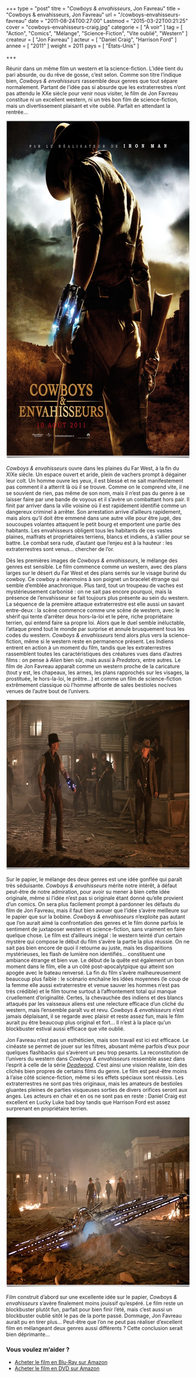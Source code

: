 +++
type = "post"
titre = "<em>Cowboys & envahisseurs</em>, Jon Favreau"
title = "Cowboys & envahisseurs, Jon Favreau"
url = "/cowboys-envahisseurs-favreau"
date = "2011-08-24T00:27:00"
Lastmod = "2015-03-22T00:21:25"
cover = "cowboys-envahisseurs-craig.jpg"
categorie = [ "À voir" ]
tag = [ "Action", "Comics", "Mélange", "Science-Fiction", "Vite oublié", "Western" ]
createur = [ "Jon Favreau" ]
acteur = [ "Daniel Craig", "Harrison Ford" ]
annee = [ "2011" ]
weight = 2011
pays = [ "États-Unis" ]

+++

<p>Réunir dans un même film un western et la science-fiction. L&rsquo;idée tient du pari absurde, ou du rêve de gosse, c&rsquo;est selon. Comme son titre l&rsquo;indique bien, <em>Cowboys &amp; envahisseurs</em> rassemble deux genres que tout sépare normalement. Partant de l&rsquo;idée pas si absurde que les extraterrestres n&rsquo;ont pas attendu le XXe siècle pour venir nous visiter, le film de Jon Favreau constitue ni un excellent western, ni un très bon film de science-fiction, mais un divertissement plaisant et vite oublié. Parfait en attendant la rentrée…</p>
<a href="http://www.allocine.fr/film/fichefilm_gen_cfilm=137425.html"><img class="aligncenter" style="border-style: initial; border-color: initial; border-width: 0px;" src="cowboys-envahisseurs-favreau.jpg" alt="Cowboys envahisseurs favreau" width="690" height="925" border="0" /></a>
<p><em>Cowboys &amp; envahisseurs</em> ouvre dans les plaines du Far West, à la fin du XIXe siècle. Un espace ouvert et aride, plein de vachers prompt à dégainer leur colt. Un homme ouvre les yeux, il est blessé et ne sait manifestement pas comment il a atterrit là où il se trouve. Comme on le comprend vite, il ne se souvient de rien, pas même de son nom, mais il n&rsquo;est pas du genre à se laisser faire par une bande de voyous et il s&rsquo;avère un combattant hors pair. Il finit par arriver dans la ville voisine où il est rapidement identifié comme un dangereux criminel à arrêter. Son arrestation arrive d&rsquo;ailleurs rapidement, mais alors qu&rsquo;il doit être emmené dans une autre ville pour être jugé, des soucoupes volantes attaquent le petit bourg et emportent une partie des habitants. Les envahisseurs obligent tous les habitants de ces vastes plaines, malfrats et propriétaires terriens, blancs et indiens, à s&rsquo;allier pour se battre. Le combat sera rude, d&rsquo;autant que l&rsquo;enjeu est à la hauteur : les extraterrestres sont venus… chercher de l&rsquo;or.</p>
<p>Dès les premières images de <em>Cowboys &amp; envahisseurs</em>, le mélange des genres est sensible. Le film commence comme un western, avec des plans larges sur le désert du Far West et des plans serrés sur le visage buriné du cowboy. Ce cowboy a néanmoins à son poignet un bracelet étrange qui semble d&rsquo;emblée anachronique. Plus tard, tout un troupeau de vaches est mystérieusement carbonisé : on ne sait pas encore pourquoi, mais la présence de l&rsquo;envahisseur se fait toujours plus présente au sein du western. La séquence de la première attaque extraterrestre est elle aussi un savant entre-deux : la scène commence comme une scène de western, avec le shérif qui tente d&rsquo;arrêter deux hors-la-loi et le père, riche propriétaire terrien, qui entend faire sa propre loi. Alors que le duel semble inéluctable, l&rsquo;attaque prend tout le monde par surprise et annule brusquement tous les codes du western. <em>Cowboys &amp; envahisseurs</em> tend alors plus vers la science-fiction, même si le western reste en permanence présent. Les Indiens entrent en action à un moment du film, tandis que les extraterrestres rassemblent toutes les caractéristiques des créatures vues dans d&rsquo;autres films : on pense à <em>Alien</em> bien sûr, mais aussi à <em>Predators</em>, entre autres. Le film de Jon Favreau apparaît comme un western proche de la caricature (tout y est, les chapeaux, les armes, les plans rapprochés sur les visages, la prostituée, le hors-la-loi, le prêtre…) et comme un film de science-fiction extrêmement classique où l&rsquo;homme affronte de sales bestioles nocives venues de l&rsquo;autre bout de l&rsquo;univers.</p>
<img class="aligncenter" style="border-style: initial; border-color: initial; border-width: 0px;" src="cowboys-aliens.jpg" alt="Cowboys aliens" width="690" height="466" border="0" />
<p>Sur le papier, le mélange des deux genres est une idée gonflée qui paraît très séduisante. <em>Cowboys &amp; envahisseurs</em> mérite notre intérêt, à défaut peut-être de notre admiration, pour avoir su mener à bien cette idée originale, même si l&rsquo;idée n&rsquo;est pas si originale étant donné qu&rsquo;elle provient d&rsquo;un comics. On sera plus facilement prompt à pardonner les défauts du film de Jon Favreau, mais il faut bien avouer que l&rsquo;idée s&rsquo;avère meilleure sur le papier que sur la bobine. <em>Cowboys &amp; envahisseurs</em> n&rsquo;exploite pas autant que l&rsquo;on aurait aimé la confrontation des genres et le film donne parfois le sentiment de juxtaposer western et science-fiction, sans vraiment en faire quelque chose. Le film est d&rsquo;ailleurs inégal : le western teinté d&rsquo;un certain mystère qui compose le début du film s&rsquo;avère la partie la plus réussie. On ne sait pas bien encore de quoi il retourne au juste, mais les disparitions mystérieuses, les flash de lumière non identifiés… constituent une ambiance étrange et bien vue. Le début de la quête est également un bon moment dans le film, elle a un côté post-apocalytpique qui atteint son apogée avec le bateau renversé. La fin du film s&rsquo;avère malheureusement beaucoup plus faible : le scénario enchaîne les idées moyennes (le coup de la femme elle aussi extraterrestre et venue sauver les hommes n&rsquo;est pas très crédible) et le film tourne surtout à l&rsquo;affrontement total qui manque cruellement d&rsquo;originalité. Certes, la chevauchée des indiens et des blancs attaqués par les vaisseaux aliens est une relecture efficace d&rsquo;un cliché du western, mais l&rsquo;ensemble paraît vu et revu. <em>Cowboys &amp; envahisseurs</em> n&rsquo;est jamais déplaisant, il se regarde avec plaisir et reste assez fun, mais le film aurait pu être beaucoup plus original et fort… Il n&rsquo;est à la place qu&rsquo;un blockbuster estival aussi efficace que vite oublié.</p>
<p>Jon Favreau n&rsquo;est pas un esthéticien, mais son travail est ici est efficace. Le cinéaste se permet de jouer sur les filtres, abusant même parfois d&rsquo;eux pour quelques flashbacks qui s&rsquo;avèrent un peu trop pesants. La reconstitution de l&rsquo;univers du western dans <em>Cowboys &amp; envahisseurs</em> ressemble assez dans l&rsquo;esprit à celle de la série <em><a href="http://voiretmanger.fr/2010/05/10/deadwood-hbo/">Deadwood</a></em>. C&rsquo;est ainsi une vision réaliste, loin des clichés bien propres de certains films du genre. Le film est peut-être moins à l&rsquo;aise côté science-fiction, même si les effets spéciaux sont réussis. Les extraterrestres ne sont pas très originaux, mais les amateurs de bestioles gluantes pleines de parties visqueuses sorties de divers orifices seront aux anges. Les acteurs en chair et en os ne sont pas en reste : Daniel Craig est excellent en Lucky Luke bad boy tandis que Harrison Ford est assez surprenant en propriétaire terrien.</p>
<img class="aligncenter" style="border-style: initial; border-color: initial; border-width: 0px;" src="favreau-cowboys-envahisseurs.jpg" alt="Favreau cowboys envahisseurs" width="690" height="467" border="0" />
<p>Film construit d&rsquo;abord sur une excellente idée sur le papier, <em>Cowboys &amp; envahisseurs</em> s&rsquo;avère finalement moins jouissif qu&rsquo;espéré. Le film reste un blockbuster plutôt fun, parfait pour bien finir l&rsquo;été, mais c&rsquo;est aussi un blockbuster oublié sitôt le pas de la porte passé. Dommage, Jon Favreau aurait pu en tirer plus… Peut-être que l&rsquo;on ne peut pas réaliser d&rsquo;excellent film en mélangeant deux genres aussi différents ? Cette conclusion serait bien déprimante…</p>
<div class="amazon">
<h3>Vous voulez m&rsquo;aider ?</h3>
<ul>
<li><a href="http://www.amazon.fr/gp/product/B005HUBDKO/ref=as_li_ss_tl?ie=UTF8&tag=leblogdenic07-21&linkCode=as2&camp=1642&creative=19458&creativeASIN=B005HUBDKO">Acheter le film en Blu-Ray sur Amazon</a></li>
<li><a href="http://www.amazon.fr/gp/product/B005HUBCOQ/ref=as_li_ss_tl?ie=UTF8&tag=leblogdenic07-21&linkCode=as2&camp=1642&creative=19458&creativeASIN=B005HUBCOQ">Acheter le film en DVD sur Amazon</a></li>
</ul>
</div>

